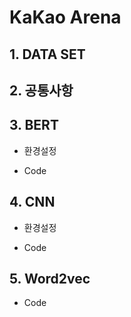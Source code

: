 # KaKao Arena

## 1. DATA SET

## 2. 공통사항

## 3. BERT

- 환경설정

- Code

## 4. CNN

- 환경설정

- Code

## 5. Word2vec

- Code
 
 
 
 

